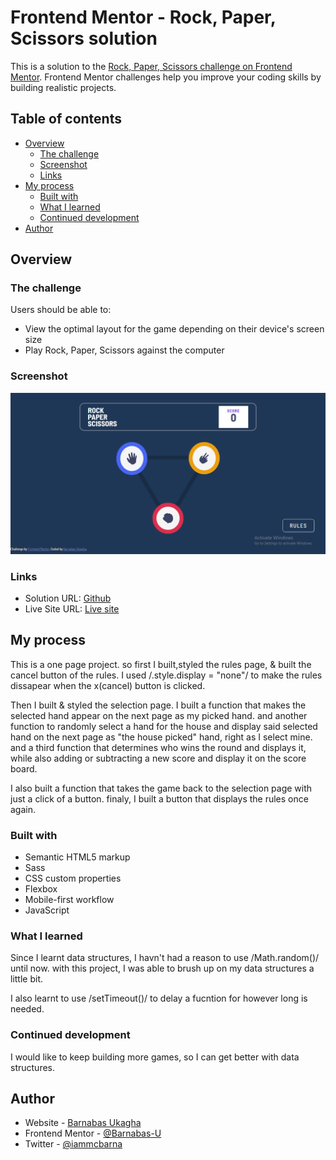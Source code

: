# Frontend Mentor - Rock, Paper, Scissors solution

This is a solution to the [Rock, Paper, Scissors challenge on Frontend Mentor](https://www.frontendmentor.io/challenges/rock-paper-scissors-game-pTgwgvgH). Frontend Mentor challenges help you improve your coding skills by building realistic projects. 

## Table of contents

- [Overview](#overview)
  - [The challenge](#the-challenge)
  - [Screenshot](#screenshot)
  - [Links](#links)
- [My process](#my-process)
  - [Built with](#built-with)
  - [What I learned](#what-i-learned)
  - [Continued development](#continued-development)
- [Author](#author)

## Overview

### The challenge

Users should be able to:

- View the optimal layout for the game depending on their device's screen size
- Play Rock, Paper, Scissors against the computer

### Screenshot
![game screenshot](styles/image/rock-scissors-paper%20Screenshot%202023-05-18%20131118.png)

### Links

- Solution URL: [Github](https://github.com/Barnabas-U/Rock-scossors-paper-Game)
- Live Site URL: [Live site](https://storied-liger-ac1af4.netlify.app/)

## My process 
This is a one page project. so first I built,styled the rules page, & built the cancel button of the rules. I used /.style.display = "none"/ to make the rules dissapear when the x(cancel) button is clicked.

Then I built & styled the selection page. I built a function that makes the selected hand appear on the next page as my picked hand. and another function to randomly select a hand for the house and display said selected hand on the next page as "the house picked" hand, right as I select mine. and a third function that determines who wins the round and displays it, while also adding or subtracting a new score and display it on the score board.

I also built a function that takes the game back to the selection page with just a click of a button. finaly, I built a button that displays the rules once again.

### Built with

- Semantic HTML5 markup
- Sass
- CSS custom properties
- Flexbox
- Mobile-first workflow
- JavaScript

### What I learned

Since I learnt data structures, I havn't had a reason to use /Math.random()/ until now. with this project, I was able to brush up on my data structures a little bit.

I also learnt to use /setTimeout()/ to delay a fucntion for however long is needed.

### Continued development

I would like to keep building more games, so I can get better with data structures.

## Author

- Website - [Barnabas Ukagha](https://euphonious-torrone-dbf56e.netlify.app/)
- Frontend Mentor - [@Barnabas-U](https://www.frontendmentor.io/profile/Barnabas-U)
- Twitter - [@iammcbarna](https://twitter.com/iammcbarna)
